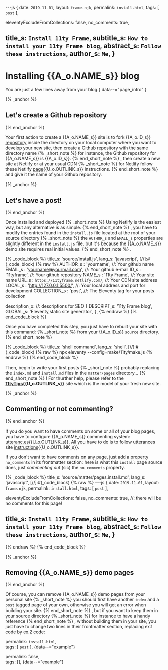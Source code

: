 ---js
{
  date:      `2019-11-01`,
  layout:    `frame.njk`,
  permalink: `install.html`,
  tags:      [ `post` ],

  eleventyExcludeFromCollections: false,
  no_comments: true,

  title_s:    `Install 11ty Frame`,
  subtitle_s: `How to install your 11ty Frame blog`,
  abstract_s: `Follow these instructions`,
  author_s:   `Me`,
}
---
[comment]: # (======== Post ========)
# Installing {{A_o.NAME_s}} blog

You are just a few lines away from your blog.{ data--="page_intro" }

{% _anchor %}
## Let's create a Github repository
{% end_anchor %}


Your first action to create a {{A_o.NAME_s}} site is to fork {{A_o.ID_s}} [repository] inside the directory on your local computer where you want to develop your new site, then
create a Github repository with the same directory name
{% _short_note %}
for instance, the Github repository for {{A_o.NAME_s}} is {{A_o.ID_s}}.
{% end_short_note %}
, then create a new site at Netlify or at your usual CDN
{% _short_note %}
for Netlify follow these Netlify [page]{{U_o.OUTLINK_s}} instructions.
{% end_short_note %}
and give it the name of your Github repository.


{% _anchor %}
## Let's have a post!
{% end_anchor %}


Once installed and deployed
{% _short_note %}
Using Netlify is the easiest way, but any alternative is as simple.
{% end_short_note %}
, you have to modify the entries found in the `install.js` file located at the root of your source directory
{% _short_note %}
the `AUTHOR_s` and `EMAIL_s` properties are slightly different in the `install.js` file, but it's because the {{A_o.NAME_s}} demo site requires real initial values.
{% end_short_note %}
.


{% _code_block %}
    title_s: 'source/install.js',
    lang_s: 'javascript',
[//]:#(_code_block)
{% raw %}
AUTHOR_s     : 'yourname',                        //: Your github name
EMAIL_s      : 'yourname@yourmail.com',           //: Your github e-mail
ID_s         : '11tyframe',                       //: Your github repository
NAME_s       : '11ty Frame',                      //: Your site name
URL_s        : `https://11tyframe.netlify.com/`,  //: Your CDN site address
LOCAL_s      : 'http://127.0.0.1:5500/',          //: Your local address and port for development
COLLECTION_s : 'post',                            //: The Eleventy tag for your posts collection

description_o:                                    //: descriptions for SEO
{
  DESCRIPT_s: '11ty Frame blog',
  GLOBAL_s:   'Eleventy,static site generator',
},
{% endraw %}
{% end_code_block %}


Once you have completed this step, you just have to rebuilt your site with this command:
{% _short_note %}
from your {{A_o.ID_s}} `source` directory.
{% end_short_note %}

{% _code_block %}
    title_s: 'shell command',
    lang_s: 'shell',
[//]:#(_code_block)
{% raw %}
npx eleventy --config=make/11ty/make.js
{% endraw %}
{% end_code_block %}


Then, begin to write your first posts
{% _short_note %}
probably replacing the `index.md` and `install.md` files in the `matter/pages` directory...
{% end_short_note %}
! For thurther help, please refer to the **[11tyTips]{{U_o.OUTLINK_s}}** site which is the model of your fresh new site.


{% _anchor %}
## Commenting or not commenting?
{% end_anchor %}


If you do you want to have comments on some or all of your blog pages, you have to configure {{A_o.NAME_s}} commenting system: [utteranc.es]{{U_o.OUTLINK_s}}. All you have to do is to follow utterances site [instructions]{{U_o.OUTLINK_s}}.


If you don't want to have comments on any page, just add a property `no_comments` in its frontmatter section: here is what this `install` page source does, just _commenting out_ (sic) the `no_comments` property.


{% _code_block %}
    title_s: 'source/matter/pages.install.md',
    lang_s: 'javascript',
[//]:#(_code_block)
{% raw %}
---js
{
  date:      `2019-11-01`,
  layout:    `frame.njk`,
  permalink: `install.html`,
  tags:      [ `post` ],

  eleventyExcludeFromCollections: false,
  no_comments: true,    //: there will be no comments for this page!

  title_s:    `Install 11ty Frame`,
  subtitle_s: `How to install your 11ty Frame blog`,
  abstract_s: `Follow these instructions`,
  author_s:   `Me`,
}
---
{% endraw %}
{% end_code_block %}


{% _anchor %}
## Removing {{A_o.NAME_s}} demo pages 
{% end_anchor %}


Of course, you can remove {{A_o.NAME_s}} demo pages from your personal site
{% _short_note %}
you should first have another `index` and a `post` tagged page of your own, otherwise you will get an error when building your site.
{% end_short_note %}
, but if you want to keep them in your source directory
{% _short_note %}
for instance to  have a handy reference
{% end_short_note %}
, without building them in your site, you just have to change two lines in their frontmatter section, replacing ex.1 code by ex.2 code:

permalink: `install.html`,<br>
tags:      [ `post` ],
{data--="example"}

permalink: false,<br>
tags:      [],
{data--="example"}


[comment]: # (======== Links ========)

[repository]: https://github.com/octoxalis/11tyframe
[11tyTips]: https://11tytips.netlify.com
[utteranc.es]: https://github.com/utterance/utterances
[instructions]: https://utteranc.es
[page]: https://www.netlify.com